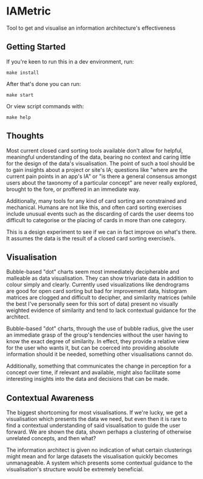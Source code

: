 # IAMetric
Tool to get and visualise an information architecture's effectiveness

## Getting Started
If you're keen to run this in a dev environment, run:
    
    make install

After that's done you can run:

    make start

Or view script commands with:

    make help

## Thoughts
Most current closed card sorting tools available don't allow for helpful, meaningful understanding of the data, bearing no context and caring little for the design of the data's visualisation. The point of such a tool should be to gain insights about a project or site's IA; questions like "where are the current pain points in an app's IA" or "is there a general consensus amongst users about the taxonomy of a particular concept" are never really explored, brought to the fore, or proffered in an immediate way.

Additionally, many tools for any kind of card sorting are constrained and mechanical. Humans are not like this, and often card sorting exercises include unusual events such as the discarding of cards the user deems too difficult to categorise or the placing of cards in more than one category.

This is a design experiment to see if we can in fact improve on what's there. It assumes the data is the result of a closed card sorting exercise/s.

## Visualisation

Bubble-based "dot" charts seem most immediately decipherable and malleable as data visualisation. They can show trivariate data in addition to colour simply and clearly. Currently used visualizations like dendrograms are good for open card sorting but bad for improvement data, histogram matrices are clogged and difficult to decipher, and similarity matrices (while the best I've personally seen for this sort of data) present no visually weighted evidence of similarity and tend to lack contextual guidance for the architect.

Bubble-based "dot" charts, through the use of bubble radius, give the user an immediate grasp of the group's tendencies without the user having to know the exact degree of similarity. In effect, they provide a relative view for the user who wants it, but can be coerced into providing absolute information should it be needed, something other visualisations cannot do. 

Additionally, something that communicates the change in perception for a concept over time, if relevant and available, might also facilitate some interesting insights into the data and decisions that can be made. 

## Contextual Awareness

The biggest shortcoming for most visualisations. If we're lucky, we get a visualisation which presents the data we need, but even then it is rare to find a contextual understanding of said visualisation to guide the user forward. We are shown the data, shown perhaps a clustering of otherwise unrelated concepts, and then what? 

The information architect is given no indication of what certain clusterings might mean and for large datasets the visualisation quickly becomes unmanageable. A system which presents some contextual guidance to the visualisation's structure would be extremely beneficial.
